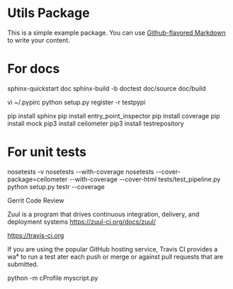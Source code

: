 # Utils  Package

This is a simple example package. You can use
[Github-flavored Markdown](https://guides.github.com/features/mastering-markdown/)
to write your content.

# For docs
sphinx-quickstart doc
sphinx-build -b doctest doc/source doc/build


vi ~/.pypirc
python setup.py register -r testpypi

pip install sphinx
pip install entry_point_inspector
pip install coverage
pip install mock
pip3 install ceilometer
pip3 install testrepository

# For unit tests
nosetests -v
nosetests --with-coverage
nosetests --cover-package=ceilometer --with-coverage --cover-html tests/test_pipeline.py
python setup.py testr --coverage



Gerrit Code Review

Zuul is a program that drives continuous integration, delivery, and deployment systems 
https://zuul-ci.org/docs/zuul/

https://travis-ci.org

If you are using the popular GitHub hosting service, Travis CI provides a wa⁴ to run a test ater each push or merge or against pull requests that are submitted.


<!--  Profiling function -->
python -m cProfile myscript.py